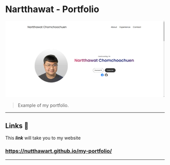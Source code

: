 # Nartthawat - Portfolio

![](https://github.com/nutthawart/my-portfolio/blob/main/examples/portexample.png)
> Example of my portfolio.

---

## Links 🔗
This ***link*** will take you to my website
### https://nutthawart.github.io/my-portfolio/

---
